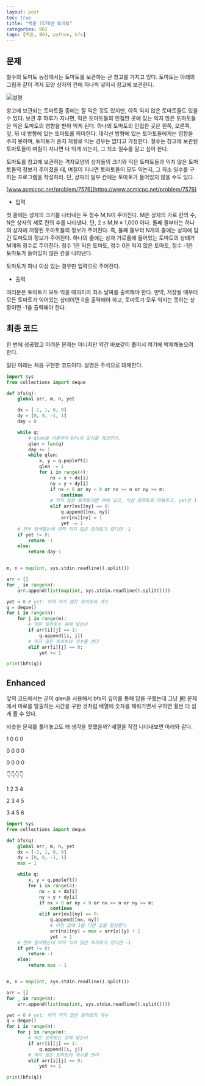 ```yaml
---
layout: post
toc: true
title: "백준 7576번 토마토"
categories: BOJ
tags: [백준, BOJ, python, bfs]
---
```


## 문제
철수의 토마토 농장에서는 토마토를 보관하는 큰 창고를 가지고 있다. 토마토는 아래의 그림과 같이 격자 모양 상자의 칸에 하나씩 넣어서 창고에 보관한다.

![설명](https://www.acmicpc.net/upload/images/tmt.png)

창고에 보관되는 토마토들 중에는 잘 익은 것도 있지만, 아직 익지 않은 토마토들도 있을 수 있다. 보관 후 하루가 지나면, 익은 토마토들의 인접한 곳에 있는 익지 않은 토마토들은 익은 토마토의 영향을 받아 익게 된다. 하나의 토마토의 인접한 곳은 왼쪽, 오른쪽, 앞, 뒤 네 방향에 있는 토마토를 의미한다. 대각선 방향에 있는 토마토들에게는 영향을 주지 못하며, 토마토가 혼자 저절로 익는 경우는 없다고 가정한다. 철수는 창고에 보관된 토마토들이 며칠이 지나면 다 익게 되는지, 그 최소 일수를 알고 싶어 한다.

토마토를 창고에 보관하는 격자모양의 상자들의 크기와 익은 토마토들과 익지 않은 토마토들의 정보가 주어졌을 때, 며칠이 지나면 토마토들이 모두 익는지, 그 최소 일수를 구하는 프로그램을 작성하라. 단, 상자의 일부 칸에는 토마토가 들어있지 않을 수도 있다.

[www.acmicpc.net/problem/7576](https://www.acmicpc.net/problem/7576)

* 입력

첫 줄에는 상자의 크기를 나타내는 두 정수 M,N이 주어진다. M은 상자의 가로 칸의 수, N은 상자의 세로 칸의 수를 나타낸다. 단, 2 ≤ M,N ≤ 1,000 이다. 둘째 줄부터는 하나의 상자에 저장된 토마토들의 정보가 주어진다. 즉, 둘째 줄부터 N개의 줄에는 상자에 담긴 토마토의 정보가 주어진다. 하나의 줄에는 상자 가로줄에 들어있는 토마토의 상태가 M개의 정수로 주어진다. 정수 1은 익은 토마토, 정수 0은 익지 않은 토마토, 정수 -1은 토마토가 들어있지 않은 칸을 나타낸다.

토마토가 하나 이상 있는 경우만 입력으로 주어진다.

* 출력

여러분은 토마토가 모두 익을 때까지의 최소 날짜를 출력해야 한다. 만약, 저장될 때부터 모든 토마토가 익어있는 상태이면 0을 출력해야 하고, 토마토가 모두 익지는 못하는 상황이면 -1을 출력해야 한다.


## 최종 코드

한 번에 성공했고 어려운 문제는 아니지만 약간 바보같이 풀어서 여기에 박제해놓으려 한다.

일단 아래는 처음 구현한 코드이다. 설명은 주석으로 대체한다.

```python
import sys
from collections import deque

def bfs(q):
    global arr, m, n, yet

    dx = [-1, 1, 0, 0]
    dy = [0, 0, -1, 1]
    day = 0

    while q:
        # qlen을 이용하여 bfs의 깊이를 체크한다.
        qlen = len(q)
        day += 1
        while qlen:
            x, y = q.popleft()
            qlen -= 1
            for i in range(4):
                nx = x + dx[i]
                ny = y + dy[i]
                if nx < 0 or ny < 0 or nx >= n or ny >= m:
                    continue
                # 익지 않은 토마토라면 큐에 넣고, 익은 토마토로 바꿔주고, yet은 1 감소
                elif arr[nx][ny] == 0:
                    q.append([nx, ny])
                    arr[nx][ny] = 1
                    yet -= 1
    # 전부 탐색했는데 아직 익지 않은 토마토가 있다면 -1
    if yet != 0:
        return -1
    else:
        return day-1


m, n = map(int, sys.stdin.readline().split())

arr = []
for _ in range(n):
    arr.append(list(map(int, sys.stdin.readline().split())))

yet = 0 # yet: 아직 익지 않은 토마토의 개수
q = deque()
for i in range(n):
    for j in range(m):
        # 익은 토마토는 큐에 넣는다
        if arr[i][j] == 1:
            q.append([i, j])
        # 익지 않은 토마토의 개수를 센다
        elif arr[i][j] == 0:
            yet += 1

print(bfs(q))
```

## Enhanced

앞의 코드에서는 굳이 qlen을 사용해서 bfs의 깊이를 통해 답을 구했는데 그냥 [불!](https://summerlunaa.github.io/boj/2021/03/16/BOJ-4179-%EB%B6%88!.html) 문제에서 미로를 탈출하는 시간을 구한 것처럼 배열에 숫자를 채워가면서 구하면 훨씬 더 쉽게 풀 수 있다.

비슷한 문제를 풀어놓고도 왜 생각을 못했을까? 배열을 직접 나타내보면 아래와 같다.

1 0 0 0

0 0 0 0

0 0 0 0

👇👇👇👇

1 2 3 4

2 3 4 5

3 4 5 6

```python
import sys
from collections import deque

def bfs(q):
    global arr, m, n, yet
    dx = [-1, 1, 0, 0]
    dy = [0, 0, -1, 1]
    max = 1

    while q:
        x, y = q.popleft()
        for i in range(4):
            nx = x + dx[i]
            ny = y + dy[i]
            if nx < 0 or ny < 0 or nx >= n or ny >= m:
                continue
            elif arr[nx][ny] == 0:
                q.append([nx, ny])
                # 이전 값에 1을 더한 값을 할당한다
                arr[nx][ny] = max = arr[x][y] + 1
                yet -= 1
    # 전부 탐색했는데 아직 익지 않은 토마토가 있다면 -1
    if yet != 0:
        return -1
    else:
        return max - 1


m, n = map(int, sys.stdin.readline().split())

arr = []
for _ in range(n):
    arr.append(list(map(int, sys.stdin.readline().split())))

yet = 0 # yet: 아직 익지 않은 토마토의 개수
q = deque()
for i in range(n):
    for j in range(m):
        # 익은 토마토는 큐에 넣는다
        if arr[i][j] == 1:
            q.append([i, j])
        # 익지 않은 토마토의 개수를 센다
        elif arr[i][j] == 0:
            yet += 1

print(bfs(q))
```
